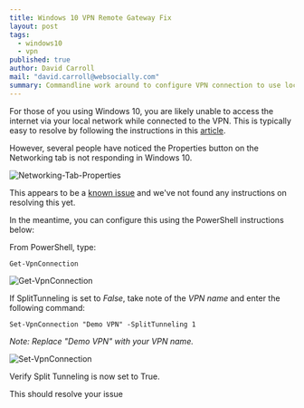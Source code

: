 ```yaml
---
title: Windows 10 VPN Remote Gateway Fix
layout: post
tags: 
  - windows10
  - vpn
published: true
author: David Carroll
mail: "david.carroll@websocially.com"
summary: Commandline work around to configure VPN connection to use local network for internet on Windows 10.
---
```



For those of you using Windows 10, you are likely unable to access the internet via your local network while connected to the VPN.  This is typically easy to resolve by following the instructions in this [article](http://www.nextofwindows.com/how-to-use-local-internet-connection-to-access-internet-while-still-connected-with-vpn).

However, several people have noticed the Properties button on the Networking tab is not responding in Windows 10.  

![Networking-Tab-Properties](https://slack-files.com/files-pub/T024SNHE3-F08EY2C2V-f3381e7d10/01-demo-vpn-networking-tab.jpg)

This appears to be a [known issue](https://social.technet.microsoft.com/Forums/en-US/af1cce20-ae21-4e89-bebc-11dc17becea5/no-access-to-internet-protocol-v4-or-v6-in-10049?forum=WinPreview2014Feedback#ec165fc5-f1ae-4e5e-95de-88b1ecbb2cac) and we've not found any instructions on resolving this yet.

In the meantime, you can configure this using the PowerShell instructions below:

From PowerShell, type:

    Get-VpnConnection

![Get-VpnConnection](https://slack-files.com/files-pub/T024SNHE3-F08EZ388M-a1037bfed5/01-get-vpnconnection.jpg)

If SplitTunneling is set to _False_, take note of the _VPN name_ and enter the following command:

    Set-VpnConnection "Demo VPN" -SplitTunneling 1

_Note: Replace "Demo VPN" with your VPN name._

![Set-VpnConnection](https://slack-files.com/files-pub/T024SNHE3-F08EZ0U5P-3c26ad1fba/01-set-vpnconnection.jpg)

Verify Split Tunneling is now set to True.

This should resolve your issue
